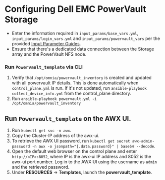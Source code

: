 # Configuring Dell EMC PowerVault Storage  

* Enter the information required in `input_params/base_vars.yml`, `input_params/login_vars.yml` and `input_params/powervault_vars` per the provided [Input Parameter Guides](../Input_Parameter_Guide/Control_Plane_Parameters).
* Ensure that there's a dedicated data connection between the Storage array and the PowerVault NFS node.

### Run `Powervault_template` via CLI
1. Verify that `/opt/omnia/powervault_inventory` is created and updated with all powervault IP details. This is done automatically when `control_plane.yml` is run. If it's not updated, run `ansible-playbook collect_device_info.yml` from the control_plane directory.
2. Run `ansible-playbook powervault.yml -i /opt/omnia/powervault_inventory`

## Run `Powervault_template` on the AWX UI.
1. Run `kubectl get svc -n awx`.
2. Copy the Cluster-IP address of the awx-ui. 
3. To retrieve the AWX UI password, run `kubectl get secret awx-admin-password -n awx -o jsonpath="{.data.password}" | base64 --decode`.
4. Open the default web browser on the control plane and enter `http://<IP>:8052`, where IP is the awx-ui IP address and 8052 is the awx-ui port number. Log in to the AWX UI using the username as `admin` and the retrieved password.  
5. Under __RESOURCES__ -> __Templates__, launch the **powervault_template**.